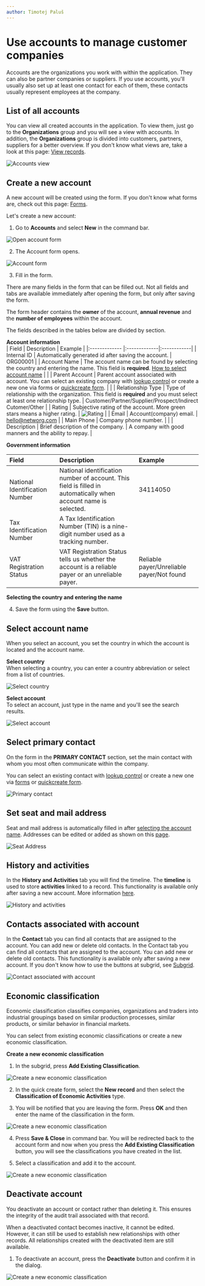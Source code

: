 ```yaml
---
author: Timotej Paluš
---
```


# Use accounts to manage customer companies
Accounts are the organizations you work with within the application. They can also be partner companies or suppliers. If you use accounts, you'll usually also set up at least one contact for each of them, these contacts usually represent employees at the company.

## List of all accounts
You can view all created accounts in the application. To view them, just go to the **Organizations** group and you will see a view with accounts. In addition, the **Organizations** group is divided into customers, partners, suppliers for a better overview. If you don't know what views are, take a look at this page: [View records](/en/user-guide/model-driven-apps/basic-app-elements/views/).

![Accounts view](/.attachments/ModelDrivenAppUserGuide/accountsView.png)

## Create a new account
A new account will be created using the form. If you don't know what forms are, check out this page: [Forms](/en/user-guide/model-driven-apps/basic-app-elements/forms/).

Let's create a new account:
1. Go to **Accounts** and select **New** in the command bar.

![Open account form](/.attachments/ModelDrivenAppUserGuide/accountNewButton.png)

2. The Account form opens.

![Account form](/.attachments/ModelDrivenAppUserGuide/accountForm.png)

3. Fill in the form.

There are many fields in the form that can be filled out. Not all fields and tabs are available immediately after opening the form, but only after saving the form. 

The form header contains the **owner** of the account, **annual revenue** and the **number of employees** within the account.

The fields described in the tables below are divided by section.

**Account information**  
| Field        | Description    | Example |
|:------------- |:-------------|:------------|
| Internal ID      | Automatically generated id after saving the account. | ORG00001 |
| Account Name     | The account name can be found by selecting the country and entering the name. This field is **required**. [How to select account name](/en/user-guide/model-driven-apps/business-process/contact-management/use-accounts/#select-account-name)  | |
| Parent Account | Parent account associated with account. You can select an existing company with [lookup control](/en/user-guide/model-driven-apps/basic-app-elements/lookup/) or create a new one via forms or [quickcreate form](/en/user-guide/model-driven-apps/basic-app-elements/forms/#quickcreate-form/). |  |
| Relationship Type |  Type of relationship with the organization. This field is **required** and you must select at least one relationship type. | Customer/Partner/Supplier/Prospect/Indirect Cutomer/Other |
| Rating | Subjective rating of the account. More green stars means a higher rating. | ![Rating](/.attachments/ModelDrivenAppUserGuide/rating.png) |
| Email | Account(company) email. | hello@networg.com |
| Main Phone | Company phone number. |  |
| Description | Brief description of the company. | A company with good manners and the ability to repay. |

**Government information**

| Field        | Description    | Example |
|:------------- |:-------------|:------------|
| National Identification Number     | National identification number of account. This field is filled in automatically when account name is selected. | 34114050 |
| Tax Identification Number     | A Tax Identification Number (TIN) is a nine-digit number used as a tracking number. | |
| VAT Registration Status | VAT Registration Status tells us whether the account is a reliable payer or an unreliable payer. | Reliable payer/Unreliable payer/Not found |

**Selecting the country and entering the name**

4. Save the form using the **Save** button.

## Select account name 
When you select an account, you set the country in which the account is located and the account name.

**Select country**  
When selecting a country, you can enter a country abbreviation or select from a list of countries.

![Select country](/.attachments/ModelDrivenAppUserGuide/chooseCountry.gif)

**Select account**  
To select an account, just type in the name and you'll see the search results.

![Select account](/.attachments/ModelDrivenAppUserGuide/selectAccount.gif)

## Select primary contact
On the form in the **PRIMARY CONTACT** section, set the main contact with whom you most often communicate within the company.

You can select an existing contact with [lookup control](/en/user-guide/model-driven-apps/basic-app-elements/lookup/) or create a new one via [forms](/en/user-guide/model-driven-apps/business-process/contact-management/use-accounts/) or [quickcreate form](../../basic-app-elements/forms/#quickcreate-form).

![Primary contact](/.attachments/ModelDrivenAppUserGuide/accountPrimaryContact.png)

## Set seat and mail address
Seat and mail address is automatically filled in after [selecting the account name](/en/user-guide/model-driven-apps/business-process/contact-management/use-accounts/#select-account-name). Addresses can be edited or added as shown on this [page](/en/user-guide/model-driven-apps/business-process/contact-management/use-contacts/#set-contact-address).

![Seat Address](/.attachments/ModelDrivenAppUserGuide/seatAddress.png)

## History and activities
In the **History and Activities** tab you will find the timeline. The **timeline** is used to store **activities** linked to a record. This functionality is available only after saving a new account. More information [here](/en/user-guide/model-driven-apps/basic-app-elements/timeline/).

![History and activities](/.attachments/ModelDrivenAppUserGuide/accountTimeline.png)

## Contacts associated with account
In the **Contact** tab you can find all contacts that are assigned to the account. You can add new or delete old contacts. In the Contact tab you can find all contacts that are assigned to the account. You can add new or delete old contacts. This functionality is available only after saving a new account. If you don't know how to use the buttons at subgrid, see [Subgrid](/en/user-guide/model-driven-apps/basic-app-elements/subgrid/).

![Contact associated with account](/.attachments/ModelDrivenAppUserGuide/accountContacts.png)

## Economic classification
Economic classification classifies companies, organizations and traders into industrial groupings based on similar production processes, similar products, or similar behavior in financial markets. 

You can select from existing economic classifications or create a new economic classification.

**Create a new economic classification**
1. In the subgrid, press **Add Existing Classification**.

![Create a new economic classification](/.attachments/ModelDrivenAppUserGuide/economicClass.png)

2. In the quick create form, select the **New record** and then select the **Classification of Economic Activities** type.

3. You will be notified that you are leaving the form. Press **OK** and then enter the name of the classification in the form.

![Create a new economic classification](/.attachments/ModelDrivenAppUserGuide/classificationForm.png)

4. Press **Save & Close** in command bar.
You will be redirected back to the account form and now when you press the **Add Existing Classification** button, you will see the classifications you have created in the list.

5. Select a classification and add it to the account.

![Create a new economic classification](/.attachments/ModelDrivenAppUserGuide/addClass.png)

## Deactivate account
You deactivate an account or contact rather than deleting it. This ensures the integrity of the audit trail associated with that record.

When a deactivated contact becomes inactive, it cannot be edited. However, it can still be used to establish new relationships with other records. All relationships created with the deactivated item are still available.

1. To deactivate an account, press the **Deactivate** button and confirm it in the dialog. 

![Create a new economic classification](/.attachments/ModelDrivenAppUserGuide/deactivateAccount.png)